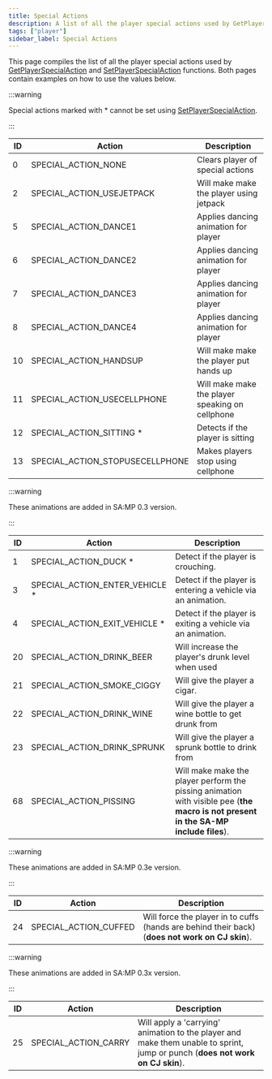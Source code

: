 ```yaml
---
title: Special Actions
description: A list of all the player special actions used by GetPlayerSpecialAction and SetPlayerSpecialAction functions.
tags: ["player"]
sidebar_label: Special Actions
---
```


This page compiles the list of all the player special actions used by [GetPlayerSpecialAction](../functions/GetPlayerSpecialAction) and [SetPlayerSpecialAction](../functions/SetPlayerSpecialAction) functions. Both pages contain examples on how to use the values below.

:::warning

Special actions marked with \* cannot be set using [SetPlayerSpecialAction](../functions/SetPlayerSpecialAction).

:::

| ID  | Action                          | Description                                     |
| --- | ------------------------------- | ----------------------------------------------- |
| 0   | SPECIAL_ACTION_NONE             | Clears player of special actions                |
| 2   | SPECIAL_ACTION_USEJETPACK       | Will make make the player using jetpack         |
| 5   | SPECIAL_ACTION_DANCE1           | Applies dancing animation for player            |
| 6   | SPECIAL_ACTION_DANCE2           | Applies dancing animation for player            |
| 7   | SPECIAL_ACTION_DANCE3           | Applies dancing animation for player            |
| 8   | SPECIAL_ACTION_DANCE4           | Applies dancing animation for player            |
| 10  | SPECIAL_ACTION_HANDSUP          | Will make make the player put hands up          |
| 11  | SPECIAL_ACTION_USECELLPHONE     | Will make make the player speaking on cellphone |
| 12  | SPECIAL_ACTION_SITTING \*       | Detects if the player is sitting                |
| 13  | SPECIAL_ACTION_STOPUSECELLPHONE | Makes players stop using cellphone              |

:::warning

These animations are added in SA:MP 0.3 version.

:::

| ID  | Action                          | Description                                                               |
| --- | ------------------------------- | ------------------------------------------------------------------------- |
| 1   | SPECIAL_ACTION_DUCK \*          | Detect if the player is crouching.                                        |
| 3   | SPECIAL_ACTION_ENTER_VEHICLE \* | Detect if the player is entering a vehicle via an animation.              |
| 4   | SPECIAL_ACTION_EXIT_VEHICLE \*  | Detect if the player is exiting a vehicle via an animation.               |
| 20  | SPECIAL_ACTION_DRINK_BEER       | Will increase the player's drunk level when used                          |
| 21  | SPECIAL_ACTION_SMOKE_CIGGY      | Will give the player a cigar.                                             |
| 22  | SPECIAL_ACTION_DRINK_WINE       | Will give the player a wine bottle to get drunk from                      |
| 23  | SPECIAL_ACTION_DRINK_SPRUNK     | Will give the player a sprunk bottle to drink from                        |
| 68  | SPECIAL_ACTION_PISSING          | Will make make the player perform the pissing animation with visible pee (**the macro is not present in the SA-MP include files**). |

:::warning

These animations are added in SA:MP 0.3e version.

:::

| ID  | Action                | Description                                                                                     |
| --- | --------------------- | ----------------------------------------------------------------------------------------------- |
| 24  | SPECIAL_ACTION_CUFFED | Will force the player in to cuffs (hands are behind their back) (**does not work on CJ skin**). |

:::warning

These animations are added in SA:MP 0.3x version.

:::

| ID  | Action               | Description                                                                                                                   |
| --- | -------------------- | ----------------------------------------------------------------------------------------------------------------------------- |
| 25  | SPECIAL_ACTION_CARRY | Will apply a 'carrying' animation to the player and make them unable to sprint, jump or punch (**does not work on CJ skin**). |
